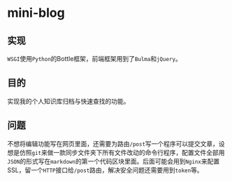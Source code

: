 # mini-blog

## 实现

`WSGI`使用`Python`的Bottle框架，前端框架用到了`Bulma`和`jQuery`。

## 目的

实现我的个人知识库归档与快速查找的功能。

## 问题

不想将编辑功能写在网页里面，还需要为路由`/post`写一个程序可以提交文章，设想是仿照`git`来做一款同步文件夹下所有文件改动的命令行程序，配置文件全部用`JSON`的形式写在`markdown`的第一个代码区块里面。后面可能会用到`Nginx`来配置SSL，留一个`HTTP`接口给`/post`路由，解决安全问题还需要用到`token`等。
